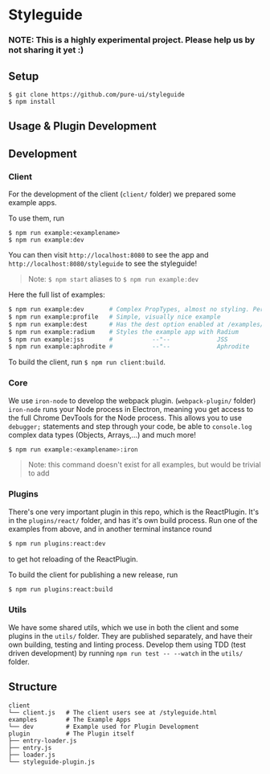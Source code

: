 # Styleguide

### NOTE: This is a highly experimental project. Please help us by not sharing it yet :)

## Setup

```
$ git clone https://github.com/pure-ui/styleguide
$ npm install
```

## Usage & Plugin Development

## Development

### Client

For the development of the client (`client/` folder) we prepared some example apps.

To use them, run

```
$ npm run example:<examplename>
$ npm run example:dev
```

You can then visit `http://localhost:8080` to see the app and `http://localhost:8080/styleguide` to see the styleguide!

> Note: `$ npm start` aliases to `$ npm run example:dev`

Here the full list of examples:

```sh
$ npm run example:dev       # Complex PropTypes, almost no styling. Perfect for dev
$ npm run example:profile   # Simple, visually nice example
$ npm run example:dest      # Has the dest option enabled at /examples/
$ npm run example:radium    # Styles the example app with Radium
$ npm run example:jss       #           --"--             JSS
$ npm run example:aphrodite #           --"--             Aphrodite
```

To build the client, run `$ npm run client:build`.

### Core

We use `iron-node` to develop the webpack plugin. (`webpack-plugin/` folder) `iron-node` runs your Node process in Electron, meaning you get access to the full Chrome DevTools for the Node process. This allows you to use `debugger;` statements and step through your code, be able to `console.log` complex data types (Objects, Arrays,…) and much more!

```sh
$ npm run example:<examplename>:iron
```

> Note: this command doesn't exist for all examples, but would be trivial to add

### Plugins

There's one very important plugin in this repo, which is the ReactPlugin. It's in the `plugins/react/` folder, and has it's own build process. Run one of the examples from above, and in another terminal instance round

```sh
$ npm run plugins:react:dev
```

to get hot reloading of the ReactPlugin.

To build the client for publishing a new release, run

```sh
$ npm run plugins:react:build
```

### Utils

We have some shared utils, which we use in both the client and some plugins in the `utils/` folder. They are published separately, and have their own building, testing and linting process. Develop them using TDD (test driven development) by running `npm run test -- --watch` in the `utils/` folder.

## Structure

```
client
└── client.js   # The client users see at /styleguide.html
examples        # The Example Apps
└── dev         # Example used for Plugin Development
plugin          # The Plugin itself
├── entry-loader.js
├── entry.js
├── loader.js
└── styleguide-plugin.js
```
